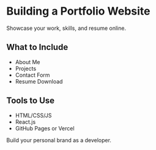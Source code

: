 # Building a Portfolio Website

Showcase your work, skills, and resume online.

## What to Include

- About Me
- Projects
- Contact Form
- Resume Download

## Tools to Use

- HTML/CSS/JS
- React.js
- GitHub Pages or Vercel

Build your personal brand as a developer.
